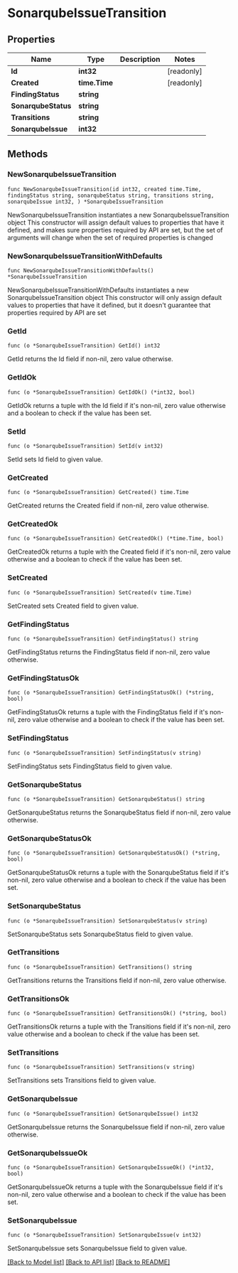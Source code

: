 # SonarqubeIssueTransition

## Properties

Name | Type | Description | Notes
------------ | ------------- | ------------- | -------------
**Id** | **int32** |  | [readonly] 
**Created** | **time.Time** |  | [readonly] 
**FindingStatus** | **string** |  | 
**SonarqubeStatus** | **string** |  | 
**Transitions** | **string** |  | 
**SonarqubeIssue** | **int32** |  | 

## Methods

### NewSonarqubeIssueTransition

`func NewSonarqubeIssueTransition(id int32, created time.Time, findingStatus string, sonarqubeStatus string, transitions string, sonarqubeIssue int32, ) *SonarqubeIssueTransition`

NewSonarqubeIssueTransition instantiates a new SonarqubeIssueTransition object
This constructor will assign default values to properties that have it defined,
and makes sure properties required by API are set, but the set of arguments
will change when the set of required properties is changed

### NewSonarqubeIssueTransitionWithDefaults

`func NewSonarqubeIssueTransitionWithDefaults() *SonarqubeIssueTransition`

NewSonarqubeIssueTransitionWithDefaults instantiates a new SonarqubeIssueTransition object
This constructor will only assign default values to properties that have it defined,
but it doesn't guarantee that properties required by API are set

### GetId

`func (o *SonarqubeIssueTransition) GetId() int32`

GetId returns the Id field if non-nil, zero value otherwise.

### GetIdOk

`func (o *SonarqubeIssueTransition) GetIdOk() (*int32, bool)`

GetIdOk returns a tuple with the Id field if it's non-nil, zero value otherwise
and a boolean to check if the value has been set.

### SetId

`func (o *SonarqubeIssueTransition) SetId(v int32)`

SetId sets Id field to given value.


### GetCreated

`func (o *SonarqubeIssueTransition) GetCreated() time.Time`

GetCreated returns the Created field if non-nil, zero value otherwise.

### GetCreatedOk

`func (o *SonarqubeIssueTransition) GetCreatedOk() (*time.Time, bool)`

GetCreatedOk returns a tuple with the Created field if it's non-nil, zero value otherwise
and a boolean to check if the value has been set.

### SetCreated

`func (o *SonarqubeIssueTransition) SetCreated(v time.Time)`

SetCreated sets Created field to given value.


### GetFindingStatus

`func (o *SonarqubeIssueTransition) GetFindingStatus() string`

GetFindingStatus returns the FindingStatus field if non-nil, zero value otherwise.

### GetFindingStatusOk

`func (o *SonarqubeIssueTransition) GetFindingStatusOk() (*string, bool)`

GetFindingStatusOk returns a tuple with the FindingStatus field if it's non-nil, zero value otherwise
and a boolean to check if the value has been set.

### SetFindingStatus

`func (o *SonarqubeIssueTransition) SetFindingStatus(v string)`

SetFindingStatus sets FindingStatus field to given value.


### GetSonarqubeStatus

`func (o *SonarqubeIssueTransition) GetSonarqubeStatus() string`

GetSonarqubeStatus returns the SonarqubeStatus field if non-nil, zero value otherwise.

### GetSonarqubeStatusOk

`func (o *SonarqubeIssueTransition) GetSonarqubeStatusOk() (*string, bool)`

GetSonarqubeStatusOk returns a tuple with the SonarqubeStatus field if it's non-nil, zero value otherwise
and a boolean to check if the value has been set.

### SetSonarqubeStatus

`func (o *SonarqubeIssueTransition) SetSonarqubeStatus(v string)`

SetSonarqubeStatus sets SonarqubeStatus field to given value.


### GetTransitions

`func (o *SonarqubeIssueTransition) GetTransitions() string`

GetTransitions returns the Transitions field if non-nil, zero value otherwise.

### GetTransitionsOk

`func (o *SonarqubeIssueTransition) GetTransitionsOk() (*string, bool)`

GetTransitionsOk returns a tuple with the Transitions field if it's non-nil, zero value otherwise
and a boolean to check if the value has been set.

### SetTransitions

`func (o *SonarqubeIssueTransition) SetTransitions(v string)`

SetTransitions sets Transitions field to given value.


### GetSonarqubeIssue

`func (o *SonarqubeIssueTransition) GetSonarqubeIssue() int32`

GetSonarqubeIssue returns the SonarqubeIssue field if non-nil, zero value otherwise.

### GetSonarqubeIssueOk

`func (o *SonarqubeIssueTransition) GetSonarqubeIssueOk() (*int32, bool)`

GetSonarqubeIssueOk returns a tuple with the SonarqubeIssue field if it's non-nil, zero value otherwise
and a boolean to check if the value has been set.

### SetSonarqubeIssue

`func (o *SonarqubeIssueTransition) SetSonarqubeIssue(v int32)`

SetSonarqubeIssue sets SonarqubeIssue field to given value.



[[Back to Model list]](../README.md#documentation-for-models) [[Back to API list]](../README.md#documentation-for-api-endpoints) [[Back to README]](../README.md)


